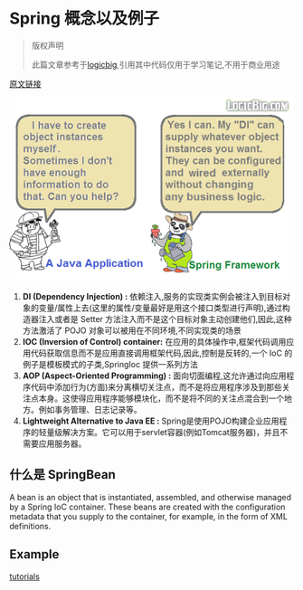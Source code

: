 # Spring 概念以及例子

> 版权声明
>
> 此篇文章参考于[logicbig](https://www.logicbig.com/),引用其中代码仅用于学习笔记,不用于商业用途

[原文链接]()

![di-explained](assets/di-explained-20191105222038104.png)

1. **DI (Dependency Injection) :** 依赖注入,服务的实现类实例会被注入到目标对象的变量/属性上去(这里的属性/变量最好是用这个接口类型进行声明),通过构造器注入或者是 Setter 方法注入而不是这个目标对象主动创建他们,因此,这种方法激活了 POJO 对象可以被用在不同环境,不同实现类的场景
2. **IOC (Inversion of Control) container:** 在应用的具体操作中,框架代码调用应用代码获取信息而不是应用直接调用框架代码,因此,控制是反转的,一个 IoC 的例子是模板模式的子类,SpringIoc 提供一系列方法
3. **AOP (Aspect-Oriented Programming) :** 面向切面编程,这允许通过向应用程序代码中添加行为(方面)来分离横切关注点，而不是将应用程序涉及到那些关注点本身。这使得应用程序能够模块化，而不是将不同的关注点混合到一个地方。例如事务管理、日志记录等。
4. **Lightweight Alternative to Java EE :** Spring是使用POJO构建企业应用程序的轻量级解决方案。它可以用于servlet容器(例如Tomcat服务器)，并且不需要应用服务器。

## 什么是 SpringBean

 A bean is an object that is instantiated, assembled, and otherwise managed by a Spring IoC container. These beans are created with the configuration metadata that you supply to the container, for example, in the form of XML definitions.

## Example

 [tutorials](../../../00-code/02-spring-framework/src/main/java/cn/eccto/study/springframework/tutorials) 